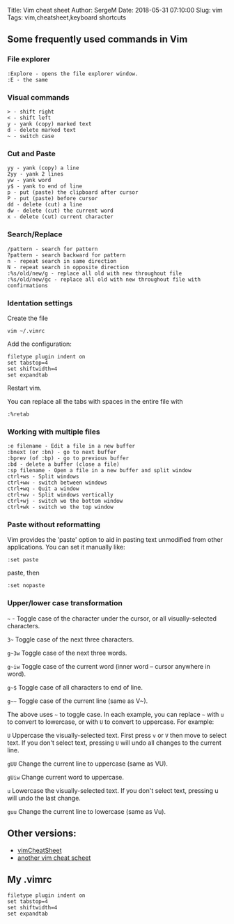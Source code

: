 Title: Vim cheat sheet
Author: SergeM
Date: 2018-05-31 07:10:00
Slug: vim
Tags: vim,cheatsheet,keyboard shortcuts


## Some frequently used commands in Vim

### File explorer 
    :Explore - opens the file explorer window. 
    :E - the same

### Visual commands

    > - shift right
    < - shift left
    y - yank (copy) marked text
    d - delete marked text
    ~ - switch case

### Cut and Paste

    yy - yank (copy) a line
    2yy - yank 2 lines
    yw - yank word
    y$ - yank to end of line
    p - put (paste) the clipboard after cursor
    P - put (paste) before cursor
    dd - delete (cut) a line
    dw - delete (cut) the current word
    x - delete (cut) current character


### Search/Replace

    /pattern - search for pattern
    ?pattern - search backward for pattern
    n - repeat search in same direction
    N - repeat search in opposite direction
    :%s/old/new/g - replace all old with new throughout file
    :%s/old/new/gc - replace all old with new throughout file with confirmations


### Identation settings
Create the file
```
vim ~/.vimrc
```
Add the configuration:
```
filetype plugin indent on
set tabstop=4
set shiftwidth=4
set expandtab
```
Restart vim.


You can replace all the tabs with spaces in the entire file with
```
:%retab
```

### Working with multiple files

    :e filename - Edit a file in a new buffer
    :bnext (or :bn) - go to next buffer
    :bprev (of :bp) - go to previous buffer
    :bd - delete a buffer (close a file)
    :sp filename - Open a file in a new buffer and split window
    ctrl+ws - Split windows
    ctrl+ww - switch between windows
    ctrl+wq - Quit a window
    ctrl+wv - Split windows vertically
    ctrl+wj - switch wo the bottom window
    ctrl+wk - switch wo the top window
    

### Paste without reformatting 

Vim provides the 'paste' option to aid in pasting text unmodified from other applications. You can set it manually like:
```
:set paste
```
paste, then

```
:set nopaste
```


### Upper/lower case transformation

`~` - Toggle case of the character under the cursor, or all visually-selected characters. 

`3~` Toggle case of the next three characters. 

`g~3w` Toggle case of the next three words. 

`g~iw` Toggle case of the current word (inner word – cursor anywhere in word). 

`g~$` Toggle case of all characters to end of line. 

`g~~` Toggle case of the current line (same as V~). 

The above uses `~` to toggle case. In each example, you can replace `~` with `u` to convert to lowercase, or with `U` to convert to uppercase. For example:

`U` Uppercase the visually-selected text. 
    First press `v` or `V` then move to select text. 
    If you don't select text, pressing `U` will undo all changes to the current line. 

`gUU`
    Change the current line to uppercase (same as VU). 

`gUiw`
    Change current word to uppercase. 

`u`
    Lowercase the visually-selected text. 
    If you don't select text, pressing u will undo the last change. 

`guu`
    Change the current line to lowercase (same as Vu). 



## Other versions:
* [vimCheatSheet](https://www.fprintf.net/vimCheatSheet.html)
* [another vim cheat scheet](https://vim.rtorr.com/)


## My .vimrc
```
filetype plugin indent on
set tabstop=4
set shiftwidth=4
set expandtab
```
